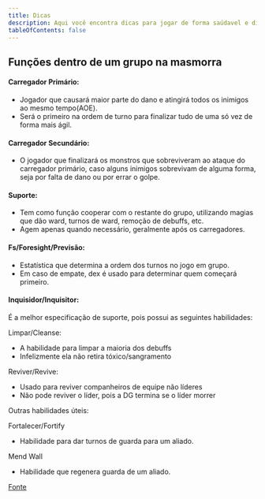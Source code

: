```yaml
---
title: Dicas
description: Aqui você encontra dicas para jogar de forma saúdavel e divertida.
tableOfContents: false
---
```


## Funções dentro de um grupo na masmorra

#### Carregador Primário:
- Jogador que causará maior parte do dano e atingirá todos os inimigos ao mesmo tempo(AOE).
- Será o primeiro na ordem de turno para finalizar tudo de uma só vez de forma mais ágil.

#### Carregador Secundário:
- O jogador que finalizará os monstros que sobreviveram ao ataque do carregador primário, caso alguns inimigos sobrevivam de alguma forma, seja por falta de dano ou por errar o golpe.

#### Suporte:
- Tem como função cooperar com o restante do grupo, utilizando magias que dão ward, turnos de ward, remoção de debuffs, etc.
- Agem apenas quando necessário, geralmente após os carregadores.

#### Fs/Foresight/Previsão:
- Estatística que determina a ordem dos turnos no jogo em grupo.
- Em caso de empate, dex é usado para determinar quem começará primeiro.

#### Inquisidor/Inquisitor:
É a melhor especificação de suporte, pois possui as seguintes habilidades:

Limpar/Cleanse:

- A habilidade para limpar a maioria dos debuffs
- Infelizmente ela não retira tóxico/sangramento

Reviver/Revive:

- Usado para reviver companheiros de equipe não líderes
- Não pode reviver o líder, pois a DG termina se o líder morrer

Outras habilidades úteis:

Fortalecer/Fortify

- Habilidade para dar turnos de guarda para um aliado.

Mend Wall

-  Habilidade que regenera guarda de um aliado.


[Fonte](https://docs.google.com/document/d/1-wZx3Gp_Lx5lNhsj5WBqyqyWs3RNYhutQbROHCkEl5g)